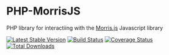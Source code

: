 PHP-MorrisJS
============

PHP library for interactiing with the [Morris.js](http://www.oesmith.co.uk/morris.js/) Javascript library

[![Latest Stable Version](https://poser.pugx.org/zachgarwood/php-morrisjs/v/stable.png)](https://packagist.org/packages/zachgarwood/php-morrisjs)
[![Build Status](https://travis-ci.org/zachgarwood/php-morrisjs.png?branch=master)](https://travis-ci.org/zachgarwood/php-morrisjs)
[![Coverage Status](https://coveralls.io/repos/zachgarwood/php-morrisjs/badge.png?branch=master)](https://coveralls.io/r/zachgarwood/php-morrisjs?branch=master)
[![Total Downloads](https://poser.pugx.org/zachgarwood/php-morrisjs/downloads.png)](https://packagist.org/packages/zachgarwood/php-morrisjs)
